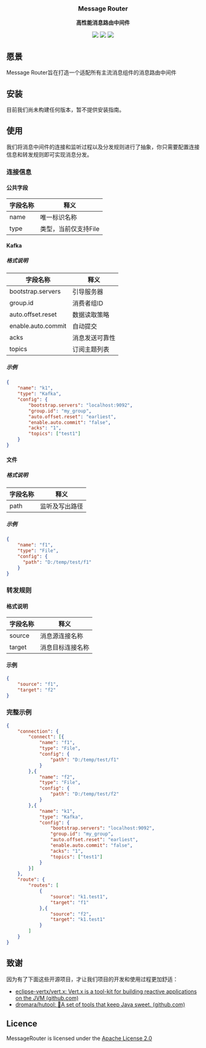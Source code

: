 <div align="center">
  <p>
    <h3>
      <b>
        Message Router
      </b>
    </h3>
  </p>
  <p>
    <b>
      高性能消息路由中间件
    </b>
  </p>
  <p>
  <a href="https://github.com/devzhi/MessageRouter/blob/main/LICENSE"><img src="https://img.shields.io/badge/license-APL2.0-blue.svg"></img></a>
  <a href="#"><img src="https://img.shields.io/badge/Contributions-welcome-green?logo=github"></img></a>
    <a href="#"><img src="https://img.shields.io/badge/JDK-1.8+-green.svg"></img></a>
  </p>
</div>

## 愿景

Message Router旨在打造一个适配所有主流消息组件的消息路由中间件

## 安装

目前我们尚未构建任何版本，暂不提供安装指南。

## 使用

我们将消息中间件的连接和监听过程以及分发规则进行了抽象，你只需要配置连接信息和转发规则即可实现消息分发。

### 连接信息

#### 公共字段

| 字段名称 | 释义                 |
| -------- | -------------------- |
| name     | 唯一标识名称         |
| type     | 类型，当前仅支持File |

#### Kafka

##### 格式说明

| 字段名称 | 释义      |
|------|---------|
|bootstrap.servers      | 引导服务器   |
|group.id      | 消费者组ID  |
|auto.offset.reset      | 数据读取策略  |
|enable.auto.commit      | 自动提交    |
|acks      | 消息发送可靠性 |
|topics          | 订阅主题列表  |

##### 示例

```json
{
    "name": "k1",
    "type": "Kafka",
    "config": {
        "bootstrap.servers": "localhost:9092",
        "group.id": "my_group",
        "auto.offset.reset": "earliest",
        "enable.auto.commit": "false",
        "acks": "1",
        "topics": ["test1"]
    }
}
```

#### 文件

##### 格式说明

| 字段名称 | 释义           |
| -------- | -------------- |
| path     | 监听及写出路径 |

##### 示例

```json
{
    "name": "f1",
    "type": "File",
    "config": {
      "path": "D:/temp/test/f1"
    }
}
```

### 转发规则

#### 格式说明

| 字段名称 | 释义                 |
| -------- | -------------------- |
| source     | 消息源连接名称         |
| target     | 消息目标连接名称 |

#### 示例

```json
{
    "source": "f1",
    "target": "f2"
}
```

### 完整示例

```json
{
    "connection": {
        "connect": [{
            "name": "f1",
            "type": "File",
            "config": {
                "path": "D:/temp/test/f1"
            }
        },{
            "name": "f2",
            "type": "File",
            "config": {
                "path": "D:/temp/test/f2"
            }
        },{
            "name": "k1",
            "type": "Kafka",
            "config": {
                "bootstrap.servers": "localhost:9092",
                "group.id": "my_group",
                "auto.offset.reset": "earliest",
                "enable.auto.commit": "false",
                "acks": "1",
                "topics": ["test1"]
            }
        }]
    },
    "route": {
        "routes": [
            {
                "source": "k1.test1",
                "target": "f1"
            },{
                "source": "f2",
                "target": "k1.test1"
            }
        ]
    }
}
```

## 致谢

因为有了下面这些开源项目，才让我们项目的开发和使用过程更加舒适：

- [eclipse-vertx/vert.x: Vert.x is a tool-kit for building reactive applications on the JVM (github.com)](https://github.com/eclipse-vertx/vert.x)
- [dromara/hutool: 🍬A set of tools that keep Java sweet. (github.com)](https://github.com/dromara/hutool)

## Licence

MessageRouter is licensed under the  [Apache License 2.0](https://github.com/devzhi/MessageRouter/blob/main/LICENSE)
